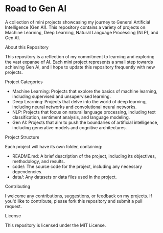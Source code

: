 <h1> Road to Gen AI </h1>


A collection of mini projects showcasing my journey to General Artificial Intelligence (Gen AI). This repository contains a variety of projects on Machine Learning, Deep Learning, Natural Language Processing (NLP), and Gen AI.


About this Repository


This repository is a reflection of my commitment to learning and exploring the vast expanse of AI. Each mini project represents a small step towards achieving Gen AI, and I hope to update this repository frequently with new projects.


Project Categories


- Machine Learning: Projects that explore the basics of machine learning, including supervised and unsupervised learning.
- Deep Learning: Projects that delve into the world of deep learning, including neural networks and convolutional neural networks.
- NLP: Projects that focus on natural language processing, including text classification, sentiment analysis, and language modeling.
- Gen AI: Projects that aim to push the boundaries of artificial intelligence, including generative models and cognitive architectures.

Project Structure


Each project will have its own folder, containing:


- README.md: A brief description of the project, including its objectives, methodology, and results.
- code/: The source code for the project, including any necessary dependencies.
- data/: Any datasets or data files used in the project.

Contributing


I welcome any contributions, suggestions, or feedback on my projects. If you'd like to contribute, please fork this repository and submit a pull request.


License


This repository is licensed under the MIT License.
